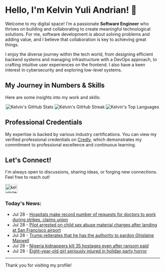 # Hello, I'm Kelvin Yuli Andrian! 👋

Welcome to my digital space! I'm a passionate **Software Engineer** who thrives on building and collaborating to create meaningful technological solutions. For me, software development is about solving problems and adding value, and I believe that collaboration is key to achieving great things.

I enjoy the diverse journey within the tech world, from designing efficient backend systems and managing infrastructure with a DevOps approach, to crafting intuitive user experiences on the frontend. I also have a keen interest in cybersecurity and exploring low-level systems.

## My Journey in Numbers & Skills

Here are some insights into my work and skills:

<p align="center">
  <img src="https://github-readme-stats.vercel.app/api?username=kelvinzer0&show_icons=true&theme=radical" alt="Kelvin's GitHub Stats" />
  <img src="https://github-readme-streak-stats.herokuapp.com/?user=kelvinzer0&theme=radical" alt="Kelvin's GitHub Streak" />
  <img src="https://github-readme-stats.vercel.app/api/top-langs/?username=kelvinzer0&layout=compact&theme=radical" alt="Kelvin's Top Languages" />
</p>

## Professional Credentials

My expertise is backed by various industry certifications. You can view my verified professional credentials on [Credly](https://www.credly.com/users/kelvin-yuli-andrian/badges), which demonstrates my commitment to professional excellence and continuous learning.

## Let's Connect!

I'm always open to discussions, sharing ideas, or forging new connections. Feel free to reach out!

<p align="left">
    <a href="https://linkedin.com/in/kelvinzero" target="blank"><img align="center" src="https://cdn.jsdelivr.net/npm/simple-icons@3.0.1/icons/linkedin.svg" alt="kelvinzero" height="30" width="40" /></a>
</p>

### Today's News:

<!-- feed start -->
- Jul 28 - [Hospitals make record number of requests for doctors to work during strikes, claims union](https://www.yahoo.com/news/articles/hospitals-record-number-requests-doctors-153345374.html)
- Jul 28 - [Pilot arrested on child sex abuse material charges after landing at San Francisco airport](https://www.yahoo.com/news/articles/pilot-arrested-child-sex-abuse-154630425.html)
- Jul 28 - [Trump reiterates that he has the authority to pardon Ghislaine Maxwell](https://www.yahoo.com/news/articles/trump-reiterates-authority-pardon-ghislaine-153852029.html)
- Jul 28 - [Nigeria kidnappers kill 35 hostages even after ransom paid](https://www.yahoo.com/news/articles/nigeria-kidnappers-kill-38-hostages-141507585.html)
- Jul 28 - [Eight-year-old girl seriously injured in holiday party horror](https://www.yahoo.com/news/articles/eight-old-girl-seriously-injured-071616615.html)
<!-- feed end -->

---

Thank you for visiting my profile!